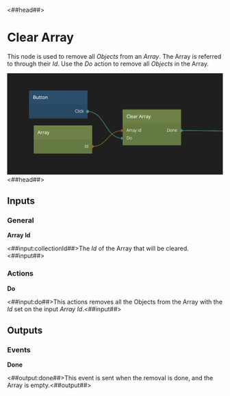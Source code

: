 <##head##>
# Clear Array
This node is used to remove all *Objects* from an *Array*. The Array is referred to through their *Id*. Use the *Do* action to remove all *Objects* in the Array.

![](clear-array.png ':class=ndl-image large')
<##head##>

## Inputs

### General
**Array Id**

<##input:collectionId##>The *Id* of the Array that will be cleared.<##input##>

### Actions
**Do**

<##input:do##>This actions removes all the Objects from the Array with the *Id* set on the input *Array Id*.<##input##>

## Outputs

### Events
**Done**

<##output:done##>This event is sent when the removal is done, and the Array is empty.<##output##>
